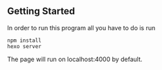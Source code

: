 ## Getting Started

In order to run this program all you have to do is run
```
npm install
hexo server
```
The page will run on localhost:4000 by default.